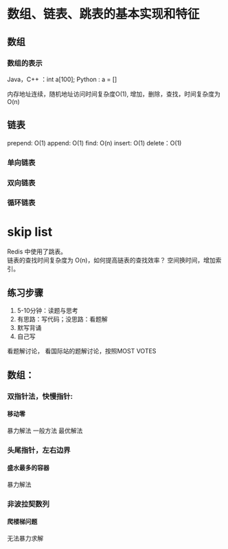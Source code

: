 
# 数组、链表、跳表的基本实现和特征

## 数组
### 数组的表示
Java，C++ ：int a[100];
Python : a = []

内存地址连续，随机地址访问时间复杂度O(1),
增加，删除，查找，时间复杂度为O(n)

## 链表
prepend: O(1)
append: O(1)
find: O(n)
insert: O(1)
delete：O(1)

### 单向链表

### 双向链表

### 循环链表


# skip list
Redis 中使用了跳表。  
链表的查找时间复杂度为 O(n)，如何提高链表的查找效率？ 空间换时间，增加索引。


## 练习步骤
1. 5-10分钟：读题与思考
2. 有思路：写代码；没思路：看题解
3. 默写背诵
4. 自己写

看题解讨论，
看国际站的题解讨论，按照MOST VOTES


## 数组：
### 双指针法，快慢指针:  
#### 移动零
暴力解法
一般方法
最优解法


### 头尾指针，左右边界
#### 盛水最多的容器
暴力解法

### 非波拉契数列
#### 爬楼梯问题
无法暴力求解  
